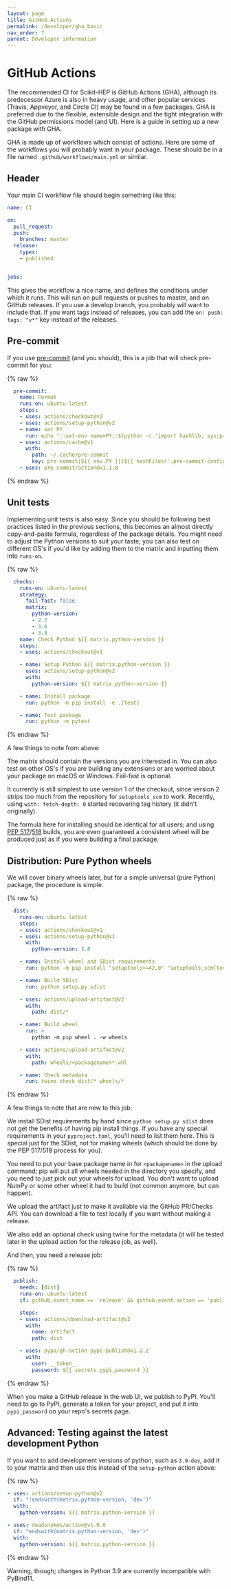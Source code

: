 ```yaml
---
layout: page
title: GitHub Actions
permalink: /developer/gha_basic
nav_order: 7
parent: Developer information
---
```


# GitHub Actions

The recommended CI for Scikit-HEP is GitHub Actions (GHA), although its
predecessor Azure is also in heavy usage, and other popular services (Travis,
Appveyor, and Circle CI) may be found in a few packages. GHA is preferred due
to the flexible, extensible design and the tight integration with the GitHub
permissions model (and UI). Here is a guide in setting up a new package with GHA.

GHA is made up of workflows which consist of actions. Here are some of the
workflows you will probably want in your package. These should be in a file
named `.github/workflows/main.yml` or similar.

## Header

Your main CI workflow file should begin something like this:

```yaml
name: CI

on:
  pull_request:
  push:
    branches: master
  release:
    types:
    - published


jobs:
```

This gives the workflow a nice name, and defines the conditions under which it
runs. This will run on pull requests or pushes to master, and on GitHub
releases. If you use a develop branch, you probably will want to include that.
If you want tags instead of releases, you can add the `on: push: tags: "v*"`
key instead of the releases.

## Pre-commit

If you use [pre-commit](https://pre-commit.com) (and you should), this is a job
that will check pre-commit for you:

{% raw %}
```yaml
  pre-commit:
    name: Format
    runs-on: ubuntu-latest
    steps:
    - uses: actions/checkout@v2
    - uses: actions/setup-python@v2
    - name: set PY
      run: echo "::set-env name=PY::$(python -c 'import hashlib, sys;print(hashlib.sha256(sys.version.encode()+sys.executable.encode()).hexdigest())')"
    - uses: actions/cache@v1
      with:
        path: ~/.cache/pre-commit
        key: pre-commit|${{ env.PY }}|${{ hashFiles('.pre-commit-config.yaml') }}
    - uses: pre-commit/action@v1.1.0
```
{% endraw %}

## Unit tests

Implementing unit tests is also easy. Since you should be following best
practices listed in the previous sections, this becomes an almost directly
copy-and-paste formula, regardless of the package details. You might need to
adjust the Python versions to suit your taste; you can also test on different
OS's if you'd like by adding them to the matrix and inputting them into
`runs-on`.


{% raw %}
```yaml
  checks:
    runs-on: ubuntu-latest
    strategy:
      fail-fast: false
      matrix:
        python-version:
        - 2.7
        - 3.6
        - 3.8
    name: Check Python ${{ matrix.python-version }}
    steps:
    - uses: actions/checkout@v1

    - name: Setup Python ${{ matrix.python-version }}
      uses: actions/setup-python@v2
      with:
        python-version: ${{ matrix.python-version }}

    - name: Install package
      run: python -m pip install -e .[test]

    - name: Test package
      run: python -m pytest
```
{% endraw %}

A few things to note from above:

The matrix should contain the versions you are interested in. You can also test
on other OS's if you are building any extensions or are worried about your
package on macOS or Windows. Fail-fast is optional.

It currently is still simplest to use version 1 of the checkout, since version
2 strips too much from the repository for `setuptools_scm` to work. Recently,
using `with: fetch-depth: 0` started recovering tag history (it didn't originally).

The formula here for installing should be identical for all users; and using
[PEP 517](https://www.python.org/dev/peps/pep-0517/)/[518](https://www.python.org/dev/peps/pep-0518/)
builds, you are even guaranteed a consistent wheel will be produced just as if
you were building a final package.

## Distribution: Pure Python wheels

We will cover binary wheels later, but for a simple universal (pure Python)
package, the procedure is simple.

{% raw %}
```yaml
  dist:
    runs-on: ubuntu-latest
    steps:
    - uses: actions/checkout@v1
    - uses: actions/setup-python@v1
      with:
        python-version: 3.8

    - name: Install wheel and SDist requirements
      run: python -m pip install "setuptools>=42.0" "setuptools_scm[toml]>=4.1" "wheel" "twine"

    - name: Build SDist
      run: python setup.py sdist

    - uses: actions/upload-artifact@v2
      with:
        path: dist/*

    - name: Build wheel
      run: >
        python -m pip wheel . -w wheels

    - uses: actions/upload-artifact@v2
      with:
        path: wheels/<packagename>*.whl

    - name: Check metadata
      run: twine check dist/* wheels/*

```
{% endraw %}

A few things to note that are new to this job:

We install SDist requirements by hand since `python setup.py sdist` does not
get the benefits of having pip install things. If you have any special
requirements in your `pyproject.toml`, you'll need to list them here. This is
special just for the SDist, not for making wheels (which should be done by the
PEP 517/518 process for you).

You need to put your base package name in for `<packagename>` in the upload
command; pip will put all wheels needed in the directory you specify, and you
need to just pick out your wheels for upload. You don't want to upload NumPy or
some other wheel it had to build (not common anymore, but can happen).

We upload the artifact just to make it available via the GitHub PR/Checks API.
You can download a file to test locally if you want without making a release.

We also add an optional check using twine for the metadata (it will be tested
later in the upload action for the release job, as well).

And then, you need a release job:

{% raw %}
```yaml
  publish:
    needs: [dist]
    runs-on: ubuntu-latest
    if: github.event_name == 'release' && github.event.action == 'published'

    steps:
    - uses: actions/download-artifact@v2
      with:
        name: artifact
        path: dist

    - uses: pypa/gh-action-pypi-publish@v1.2.2
      with:
        user: __token__
        password: ${{ secrets.pypi_password }}
```
{% endraw %}

When you make a GitHub release in the web UI, we publish to PyPI. You'll need
to go to PyPI, generate a token for your project, and put it into
`pypi_password` on your repo's secrets page.

## Advanced: Testing against the latest development Python

If you want to add development versions of python, such as `3.9-dev`, add it to
your matrix and then use this instead of the `setup-python` action above:

{% raw %}
```yaml
- uses: actions/setup-python@v2
  if: "!endswith(matrix.python-version, 'dev')"
  with:
    python-version: ${{ matrix.python-version }}

- uses: deadsnakes/action@v1.0.0
  if: "endswith(matrix.python-version, 'dev')"
  with:
    python-version: ${{ matrix.python-version }}
```
{% endraw %}

Warning, though; changes in Python 3.9 are currently incompatible with PyBind11.


